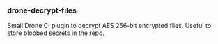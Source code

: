### drone-decrypt-files

Small Drone CI plugin to decrypt AES 256-bit encrypted files. Useful to store blobbed secrets in the
repo.

